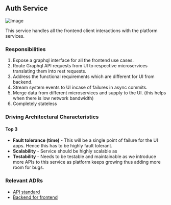 ## Auth Service
![Image](../diagrams/bff.jpg)

This service handles all the frontend client interactions with the platform services.

### Responsibilities
1. Expose a graphql interface for all the frontend use cases.
2. Route Graphql API requests from UI to respective microservices translating them into rest requests.
3. Address the functional requirements which are different for UI from backend.
4. Stream system events to UI incase of failures in async commits.
5. Merge data from different microservices and supply to the UI. (this helps when there is low network bandwidth)
6. Completely stateless

### Driving Architectural Characteristics

#### Top 3
* **Fault tolerance (time)** - This will be a single point of failure for the UI apps. Hence this has to be highly fault tolerant.
* **Scalability** - Service should be highly scalable as 
* **Testability** - Needs to be testable and maintainable as we introduce more APIs to this service as platform keeps growing thus adding more room for bugs.


### Relevant ADRs
* [API standard](../ADRs/adr-api-standard.md)
* [Backend for frontend](../ADRs/adr-bff.md)

